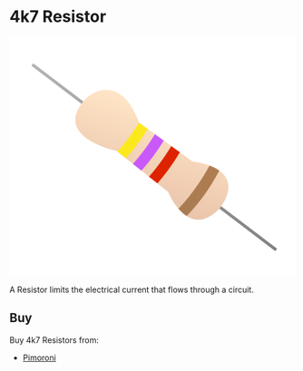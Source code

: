 # 4k7 Resistor

![Resistor](resistor-4k7.png)

A Resistor limits the electrical current that flows through a circuit.

## Buy

Buy 4k7 Resistors from:

- [Pimoroni](http://shop.pimoroni.com/products/resistor-grab-bag)
